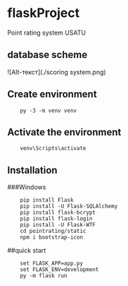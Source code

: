 # flaskProject
Point rating system USATU
## database scheme
![Alt-текст](./scoring system.png)
## Create environment
```
    py -3 -m venv venv
```
## Activate the environment
```
    venv\Scripts\activate
```
## Installation
###Windows
```
    pip install Flask
    pip install -U Flask-SQLAlchemy
    pip install flask-bcrypt
    pip install flask-login
    pip install -U Flask-WTF
    cd pointrating/static
    npm i bootstrap-icon
```
##quick start
```
    set FLASK_APP=app.py
    set FLASK_ENV=development
    py -m flask run
```